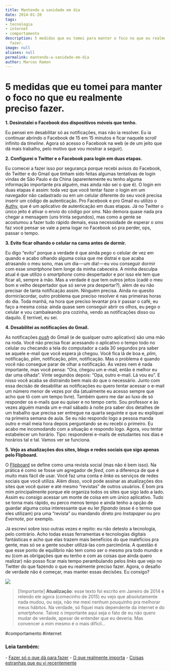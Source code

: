 ```yaml
---
title: Mantendo a sanidade em dia
date: 2014-01-20
tags:
- tecnologia
- internet
- comportamento
description: 5 medidas que eu tomei para manter o foco no que eu realmente preciso
  fazer.
image: null
aliases: null
permalink: mantendo-a-sanidade-em-dia
author: Marcos Ramon
---
```

# 5 medidas que eu tomei para manter o foco no que eu realmente preciso fazer.

**1. Desinstalei o Facebook dos dispositivos móveis que tenho.**

Eu pensei em desabilitar só as notificações, mas não ia resolver. Eu ia continuar abrindo o Facebook de 15 em 15 minutos e ficar naquele _scroll_ infinito da _timeline_. Agora só acesso o Facebook na web (e de um jeito que dá mais trabalho, pelo motivo que vou mostrar a seguir).

**2. Configurei o Twitter e o Facebook para login em duas etapas.**

Eu comecei a fazer isso por segurança porque recebi avisos do Facebook, do Twitter e do Gmail que tinham sido feitas algumas tentativas de login vindas de São Paulo e da China (aparentemente eu tenho alguma informação importante pra alguém, mas ainda não sei o que é). O login em duas etapas é assim: toda vez que você tentar fazer o login em um navegador não cadastrado ou em um celular diferente do seu você precisa inserir um código de autenticação. Pro Facebook e pro Gmail eu utilizo o [Authy](https://www.authy.com/), que é um aplicativo de autenticação em duas etapas. Já no Twitter o único jeito é ativar o envio do código por _sms_. Não demora quase nada pra chegar a mensagem (uns trinta segundos), mas como a gente se acostumou a fazer tudo rápido demais, essa necessidade de esperar o _sms_ faz você pensar se vale a pena logar no Facebook só pra perder, ops, passar o tempo.

**3. Evito ficar olhando o celular na cama antes de dormir.**

Eu digo “evito” porque a verdade é que ainda pego o celular de vez em quando e acabo olhando alguma coisa que me distrai e que acaba atrasando o meu sono, mas um dia — um dia! — eu vou conseguir dormir com esse _smartphone_ bem longe da minha cabeceira. A minha desculpa atual é que utilizo o _smartphone_ como despertador e por isso ele tem que ficar ali, sempre à mão. Mas a verdade é que tem outros jeitos (cadê o meu bom e velho despertador que só serve pra despertar?), além de eu não precisar de tanta notificação assim. Ninguém precisa. Ainda no quesito dormir/acordar, outro problema que preciso resolver é nas primeiras horas do dia. Toda manhã, na hora que preciso levantar pra ir passar o café, eu faço a mesma coisa: ainda quase sem conseguir abrir os olhos, eu pego o celular e vou cambaleando pra cozinha, vendo as notificações disso ou daquilo. É terrível, eu sei.

**4. Desabilitei as notificações do Gmail.**

As notificações [_push_](http://pt.wikipedia.org/wiki/Tecnologia_Push) do Gmail (e de qualquer outro aplicativo) são uma mão na roda. Você não precisa ficar acessando o aplicativo o tempo todo no celular ou checando a tela do computador a cada 30 segundos pra saber se aquele e-mail que você espera já chegou. Você fica lá de boa e, _plim_, notificação, _plim_, notificação, _plim_, notificação. Mas o problema é quando você não consegue parar de olhar a notificação. Às vezes nem é nada importante, mas você pensa: “Ora, chegou um e-mail, então é melhor eu dar uma olhada”. Vinte segundos depois: “Opa, outro e-mail. Lá vou eu”. E nisso você acaba se distraindo bem mais do que o necessário. Junto com essa decisão de desabilitar as notificações eu quero tentar acessar o e-mail um número menor de vezes por dia (atualmente eu acesso sempre que acho que tô com um tempo livre). Também quero me dar ao luxo de só responder os e-mails que eu quiser e no tempo certo. Sou professor e às vezes alguém manda um e-mail sábado à noite pra saber dos detalhes de um trabalho que precisa ser entregue na quarta seguinte e que eu expliquei na primeira semana de aula. Se eu não respondo logo a pessoa manda outro e-mail meia hora depois perguntando se eu recebi o primeiro. Eu acabo me incomodando com a situação e respondo logo. Agora, vou tentar estabelecer um horário. Tipo: responderei e-mails de estudantes nos dias e horários tal e tal. Vamos ver se funciona.

**5. Vejo as atualizações dos sites, blogs e redes sociais que sigo apenas pelo Flipboard.**

O [Flipboard](https://flipboard.com/) se define como uma revista social (mas não é bem isso). Na prática é como se fosse um agregador de _feed_, com a diferença de que é muito mais fácil de usar. Você faz uma conta e _linka_ os serviços de redes sociais que você utiliza. Além disso, você pode assinar as atualizações dos sites que você quiser e até mesmo “revistas” de outros usuários. É bom pra mim principalmente porque ele organiza todos os sites que sigo lado a lado. Assim eu consigo acessar um monte de coisa em um único aplicativo. Tudo se torna mais rápido, eu perco menos tempo e ainda tenho a opção de guardar alguma coisa interessante que eu ler _flipando_ (esse é o termo que eles utilizam) pra uma “revista” ou mandando direto pro _Instapaper_ ou pro _Evernote_, por exemplo.

Já escrevi sobre isso outras vezes e repito: eu não detesto a tecnologia, pelo contrário. Acho todas essas ferramentas e tecnologias digitais fantásticas e acho que elas trazem mais benefícios do que malefícios pra gente, mas só se a gente souber utilizá-las com parcimônia. A questão é que esse ponto de equilíbrio não tem como ser o mesmo pra todo mundo e eu (com as obrigações que eu tenho e com as coisas que ainda quero realizar) não posso ficar mais tempo perambulando pelos _links_ que vejo no Twitter do que fazendo o que eu realmente preciso fazer. Agora, o desafio de verdade não é começar, mas manter essas decisões. Eu consigo?

<img src="/assets/img/mantendo-a-sanidade-em dia-medium.png">

> [!importante] **Atualização**: 
> esse texto foi escrito em Janeiro de 2014 e relendo ele agora (comecinho de 2015) eu vejo que absolutamente nada mudou, ou seja, não me mexi nenhum pouquinho pra melhorar meus hábitos. Na verdade, só fiquei mais dependente da internet e do _smartphone_. Talvez o importante aqui seja o fato de eu não quero mudar de verdade, apesar de entender que eu deveria. Mas convencer a mim mesmo é o mais difícil…


#comportamento #internet

<h3>Leia também:</h3>
- <a href="/fazer-so-o-que-da-para-fazer">Fazer só o que dá para fazer</a>
- <a href="/o-que-realmente-importa">O que realmente importa</a>
- <a href="/coisas-estranhas-que-eu-vi-recentemente">Coisas estranhas que eu vi recentemente</a>
